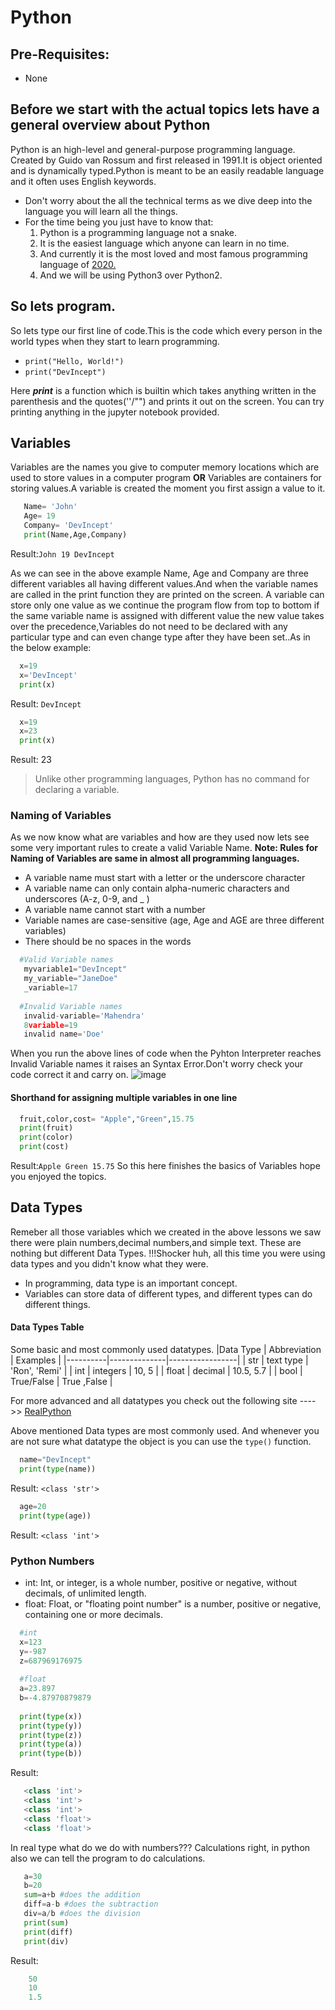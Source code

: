 # Python
## Pre-Requisites:
* None
## Before we start with the actual topics lets have a general overview about **Python**
Python is an high-level and general-purpose programming language. Created by Guido van Rossum and first released in 1991.It is object oriented and is dynamically typed.Python is meant to be an easily readable language and it often uses English keywords.
* Don't worry about the all the technical terms as we dive deep into the language you will learn all the things.
* For the time being you just have to know that:
  1. Python is a programming language not a snake.
  2. It is the easiest language which anyone can learn in no time.
  3. And currently it is the most loved and most famous programming language of [2020.](https://www.cleveroad.com/blog/programming-languages-ranking)
  4. And we will be using Python3 over Python2.
## So lets program.
So lets type our first line of code.This is the code which every person in the world types when they start to learn programming.
* `print("Hello, World!")`
* `print("DevIncept")`

Here ***print*** is a function which is builtin which takes anything  written in the parenthesis and the quotes(''/"") and prints it out on the screen.
You can try printing anything in the jupyter notebook provided.

## Variables
Variables are the names you give to computer memory locations which are used to store values in a computer program **OR** Variables are containers for storing values.A variable is created the moment you first assign a value to it.
```python
   Name= 'John'
   Age= 19
   Company= 'DevIncept'
   print(Name,Age,Company)
   ```
Result:`John 19 DevIncept`

As we can see in the above example Name, Age and Company are three different variables all having different values.And when the variable names are called in the print function they are printed on the screen.
A variable can store only one value as we continue the program flow from top to bottom if the same variable name is assigned with different value the new value takes over the precedence,Variables do not need to be declared with any particular type and can even change type after they have been set..As in the below example:
```python
  x=19
  x='DevIncept'
  print(x)
  ```
Result: `DevIncept`
```python
  x=19
  x=23
  print(x)
  ```
Result: 23
> Unlike other programming languages, Python has no command for declaring a variable.

### Naming of Variables
  As we now know  what are variables and how are they used now lets see some very important rules to create a valid Variable Name.
  **Note: Rules for Naming of Variables are same in almost all programming languages.**
  * A variable name must start with a letter or the underscore character
  * A variable name can only contain alpha-numeric characters and underscores (A-z, 0-9, and _ )
  * A variable name cannot start with a number 
  * Variable names are case-sensitive (age, Age and AGE are three different variables)
  * There should be no spaces in the words
  
```python
  #Valid Variable names
   myvariable1="DevIncept"
   my_variable="JaneDoe"
   _variable=17
   
  #Invalid Variable names
   invalid-variable='Mahendra'
   8variable=19
   invalid name='Doe'
   ```
When you run the above lines of code when the Pyhton Interpreter reaches Invalid Variable names it raises an Syntax Error.Don't worry check your code correct it and carry on.
![image](https://files.realpython.com/media/Common-Syntax-Problems-Invalid-Syntax-in-Python_Watermarked.f2542f224bb4.jpg)
#### Shorthand for assigning multiple variables in one line
```python
  fruit,color,cost= "Apple","Green",15.75
  print(fruit)
  print(color)
  print(cost)
  ```
 Result:`Apple Green 15.75`
So this here finishes the basics of Variables hope you enjoyed the topics.

## Data Types
Remeber all those variables which we created in the above lessons we saw there were plain numbers,decimal numbers,and simple text.
These are nothing but different Data Types.
!!!Shocker huh, all this time you were using data types and you didn't know what they were.
* In programming, data type is an important concept.
* Variables can store data of different types, and different types can do different things.
#### Data Types Table
Some basic and most commonly used datatypes.
|Data Type | Abbreviation |     Examples    |
|----------|--------------|-----------------|
|  str     |  text type   |  'Ron', 'Remi'  |
|  int     |  integers    |   10, 5         |
|  float   |  decimal     |   10.5, 5.7     |
|  bool    |  True/False  |   True ,False   |
  
For more advanced and all datatypes you check out the following site ---->> [RealPython](https://realpython.com/python-data-types/)  

Above mentioned Data types are most commonly used. And whenever you are not sure what datatype the object is you can use the `type()` function.
```python
  name="DevIncept"
  print(type(name))
  ```
Result: `<class 'str'>`
```python
  age=20
  print(type(age))
  ```
Result: `<class 'int'>`

### Python Numbers
  * int: 
      Int, or integer, is a whole number, positive or negative, without decimals, of unlimited length.
  * float:
      Float, or "floating point number" is a number, positive or negative, containing one or more decimals.

```python
  #int
  x=123
  y=-987
  z=687969176975
  
  #float
  a=23.897
  b=-4.87970879879
  
  print(type(x))
  print(type(y))
  print(type(z))
  print(type(a))
  print(type(b))
  ```
Result:
```python
   <class 'int'>
   <class 'int'>
   <class 'int'>
   <class 'float'>
   <class 'float'>
   ```
In real type what do we do with numbers???
Calculations right, in python also we can tell the program to do calculations.
```python
   a=30
   b=20
   sum=a+b #does the addition
   diff=a-b #does the subtraction
   div=a/b #does the division
   print(sum)
   print(diff)
   print(div)
   ```
Result:
```python
    50
    10
    1.5
   ```
